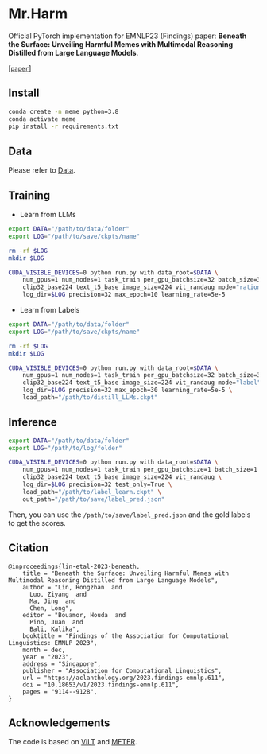 # Mr.Harm
Official PyTorch implementation for EMNLP23 (Findings) paper: **Beneath the Surface: Unveiling Harmful Memes with Multimodal Reasoning Distilled from Large Language Models**.

[[`paper`](https://aclanthology.org/2023.findings-emnlp.611/)]


## Install

```bash
conda create -n meme python=3.8
conda activate meme
pip install -r requirements.txt
```

## Data

Please refer to [Data](https://github.com/HKBUNLP/Mr.Harm-EMNLP2023/tree/main/Data).

## Training
- Learn from LLMs
```bash
export DATA="/path/to/data/folder"
export LOG="/path/to/save/ckpts/name"

rm -rf $LOG
mkdir $LOG

CUDA_VISIBLE_DEVICES=0 python run.py with data_root=$DATA \
    num_gpus=1 num_nodes=1 task_train per_gpu_batchsize=32 batch_size=32 \
    clip32_base224 text_t5_base image_size=224 vit_randaug mode="rationale" \
    log_dir=$LOG precision=32 max_epoch=10 learning_rate=5e-5
```

- Learn from Labels
```bash
export DATA="/path/to/data/folder"
export LOG="/path/to/save/ckpts/name"

rm -rf $LOG
mkdir $LOG

CUDA_VISIBLE_DEVICES=0 python run.py with data_root=$DATA \
    num_gpus=1 num_nodes=1 task_train per_gpu_batchsize=32 batch_size=32 \
    clip32_base224 text_t5_base image_size=224 vit_randaug mode="label" \
    log_dir=$LOG precision=32 max_epoch=30 learning_rate=5e-5 \
    load_path="/path/to/distill_LLMs.ckpt"
```

## Inference

```bash
export DATA="/path/to/data/folder"
export LOG="/path/to/log/folder"

CUDA_VISIBLE_DEVICES=0 python run.py with data_root=$DATA \
    num_gpus=1 num_nodes=1 task_train per_gpu_batchsize=1 batch_size=1 \
    clip32_base224 text_t5_base image_size=224 vit_randaug \
    log_dir=$LOG precision=32 test_only=True \
    load_path="/path/to/label_learn.ckpt" \
    out_path="/path/to/save/label_pred.json"
```
Then, you can use the `/path/to/save/label_pred.json` and the gold labels to get the scores.

## Citation

```
@inproceedings{lin-etal-2023-beneath,
    title = "Beneath the Surface: Unveiling Harmful Memes with Multimodal Reasoning Distilled from Large Language Models",
    author = "Lin, Hongzhan  and
      Luo, Ziyang  and
      Ma, Jing  and
      Chen, Long",
    editor = "Bouamor, Houda  and
      Pino, Juan  and
      Bali, Kalika",
    booktitle = "Findings of the Association for Computational Linguistics: EMNLP 2023",
    month = dec,
    year = "2023",
    address = "Singapore",
    publisher = "Association for Computational Linguistics",
    url = "https://aclanthology.org/2023.findings-emnlp.611",
    doi = "10.18653/v1/2023.findings-emnlp.611",
    pages = "9114--9128",
}
```

## Acknowledgements

The code is based on [ViLT](https://github.com/dandelin/ViLT) and [METER](https://github.com/zdou0830/METER/tree/main).
